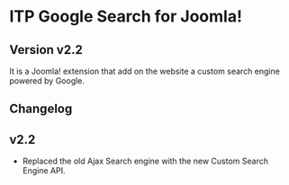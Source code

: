 ITP Google Search for Joomla!
=======================================
Version v2.2
-------------

It is a Joomla! extension that add on the website a custom search engine powered by Google.

Changelog
---------

v2.2
-----------
* Replaced the old Ajax Search engine with the new Custom Search Engine API.